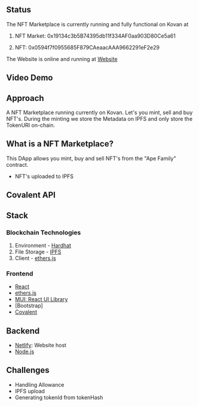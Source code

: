 ## Status

The NFT Marketplace is currently running and fully functional on Kovan at

1. NFT Market:
   0x19134c3b5B74395db11f334AF0aa903D80Ce5a61

2. NFT:
   0x0594f7f0955685F879CAeaacAAA9662291eF2e29

The Website is online and running at [Website]()

## Video Demo

## Approach

A NFT Marketplace running currently on Kovan. Let's you mint, sell and buy NFT's. During the minting we store the Metadata on IPFS and only store the TokenURI on-chain.

## What is a NFT Marketplace?

This DApp allows you mint, buy and sell NFT's from the "Ape Family" contract.

- NFT's uploaded to IPFS

## Covalent API

## Stack

### Blockchain Technologies

1. Environment - [Hardhat](https://hardhat.org/)
2. File Storage - [IPFS](https://github.com/ipfs/js-ipfs/tree/master/packages/ipfs-http-client#install)
3. Client - [ethers.js](https://docs.ethers.io/v5/)

### Frontend

- [React](https://reactjs.org/)
- [ethers.js](https://docs.ethers.io/v5/)
- [MUI: React UI Library](https://mui.com/)
- [Bootstrap]
- [Covalent](https://www.covalenthq.com/docs/api/)

## Backend

- [Netlify](https://www.netlify.com/): Website host
- [Node.js](https://nodejs.org/en/)

## Challenges

- Handling Allowance
- IPFS upload
- Generating tokenId from tokenHash
